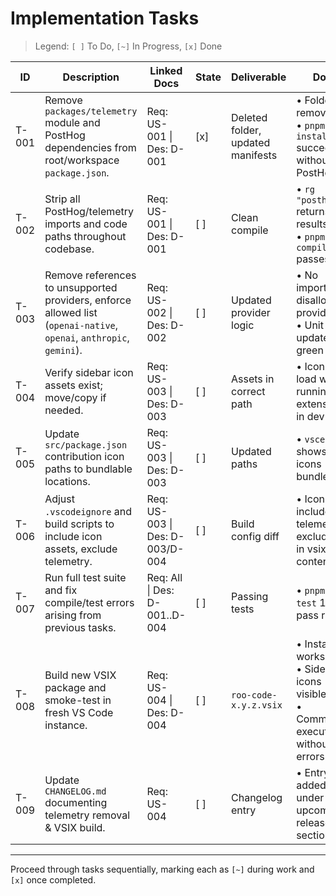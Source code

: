 # Implementation Tasks

> Legend: `[ ]` To Do, `[~]` In Progress, `[x]` Done

| ID    | Description                                                                                                          | Linked Docs                     | State | Deliverable                       | DoD                                                                             |
| ----- | -------------------------------------------------------------------------------------------------------------------- | ------------------------------- | ----- | --------------------------------- | ------------------------------------------------------------------------------- |
| T-001 | Remove `packages/telemetry` module and PostHog dependencies from root/workspace `package.json`.                      | Req: US-001 \| Des: D-001       | [x]   | Deleted folder, updated manifests | • Folder removed<br>• `pnpm install` succeeds without PostHog                   |
| T-002 | Strip all PostHog/telemetry imports and code paths throughout codebase.                                              | Req: US-001 \| Des: D-001       | [ ]   | Clean compile                     | • `rg "posthog"` returns 0 results<br>• `pnpm run compile` passes               |
| T-003 | Remove references to unsupported providers, enforce allowed list (`openai-native`, `openai`, `anthropic`, `gemini`). | Req: US-002 \| Des: D-002       | [ ]   | Updated provider logic            | • No imports of disallowed providers<br>• Unit tests updated & green            |
| T-004 | Verify sidebar icon assets exist; move/copy if needed.                                                               | Req: US-003 \| Des: D-003       | [ ]   | Assets in correct path            | • Icons load when running extension in dev                                      |
| T-005 | Update `src/package.json` contribution icon paths to bundlable locations.                                            | Req: US-003 \| Des: D-003       | [ ]   | Updated paths                     | • `vsce ls` shows icons bundled                                                 |
| T-006 | Adjust `.vscodeignore` and build scripts to include icon assets, exclude telemetry.                                  | Req: US-003 \| Des: D-003/D-004 | [ ]   | Build config diff                 | • Icons included, telemetry excluded in vsix content                            |
| T-007 | Run full test suite and fix compile/test errors arising from previous tasks.                                         | Req: All \| Des: D-001..D-004   | [ ]   | Passing tests                     | • `pnpm test` 100% pass rate                                                    |
| T-008 | Build new VSIX package and smoke-test in fresh VS Code instance.                                                     | Req: US-004 \| Des: D-004       | [ ]   | `roo-code-x.y.z.vsix`             | • Install works<br>• Sidebar icons visible<br>• Commands execute without errors |
| T-009 | Update `CHANGELOG.md` documenting telemetry removal & VSIX build.                                                    | Req: US-004                     | [ ]   | Changelog entry                   | • Entry added under upcoming release section                                    |

---

Proceed through tasks sequentially, marking each as `[~]` during work and `[x]` once completed.
